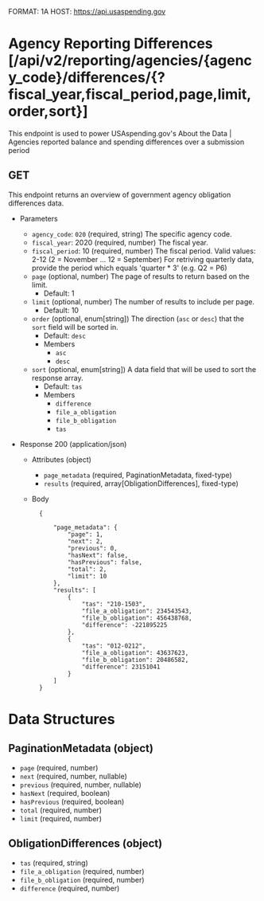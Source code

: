 FORMAT: 1A
HOST: https://api.usaspending.gov

# Agency Reporting Differences [/api/v2/reporting/agencies/{agency_code}/differences/{?fiscal_year,fiscal_period,page,limit,order,sort}]

This endpoint is used to power USAspending.gov's About the Data \| Agencies reported balance and spending differences over a submission period

## GET

This endpoint returns an overview of government agency obligation differences data.

+ Parameters
    + `agency_code`: `020` (required, string)
        The specific agency code.
    + `fiscal_year`: 2020 (required, number)
        The fiscal year.
    + `fiscal_period`: 10 (required, number)
        The fiscal period. Valid values: 2-12 (2 = November ... 12 = September)
        For retriving quarterly data, provide the period which equals 'quarter * 3' (e.g. Q2 = P6)
    + `page` (optional, number)
        The page of results to return based on the limit.
        + Default: 1
    + `limit` (optional, number)
        The number of results to include per page.
        + Default: 10
    + `order` (optional, enum[string])
        The direction (`asc` or `desc`) that the `sort` field will be sorted in.
        + Default: `desc`
        + Members
            + `asc`
            + `desc`
    + `sort` (optional, enum[string])
        A data field that will be used to sort the response array.
        + Default: `tas`
        + Members
            + `difference`
            + `file_a_obligation`
            + `file_b_obligation`
            + `tas`

+ Response 200 (application/json)

    + Attributes (object)
        + `page_metadata` (required, PaginationMetadata, fixed-type)
        + `results` (required, array[ObligationDifferences], fixed-type)
    + Body

            {

                "page_metadata": {
                    "page": 1,
                    "next": 2,
                    "previous": 0,
                    "hasNext": false,
                    "hasPrevious": false,
                    "total": 2,
                    "limit": 10
                },
                "results": [
                    {
                        "tas": "210-1503",
                        "file_a_obligation": 234543543,
                        "file_b_obligation": 456438768,
                        "difference": -221895225
                    },
                    {
                        "tas": "012-0212",
                        "file_a_obligation": 43637623,
                        "file_b_obligation": 20486582,
                        "difference": 23151041
                    }
                ]
            }

# Data Structures

## PaginationMetadata (object)
+ `page` (required, number)
+ `next` (required, number, nullable)
+ `previous` (required, number, nullable)
+ `hasNext` (required, boolean)
+ `hasPrevious` (required, boolean)
+ `total` (required, number)
+ `limit` (required, number)

## ObligationDifferences (object)
+ `tas` (required, string)
+ `file_a_obligation` (required, number)
+ `file_b_obligation` (required, number)
+ `difference` (required, number)
